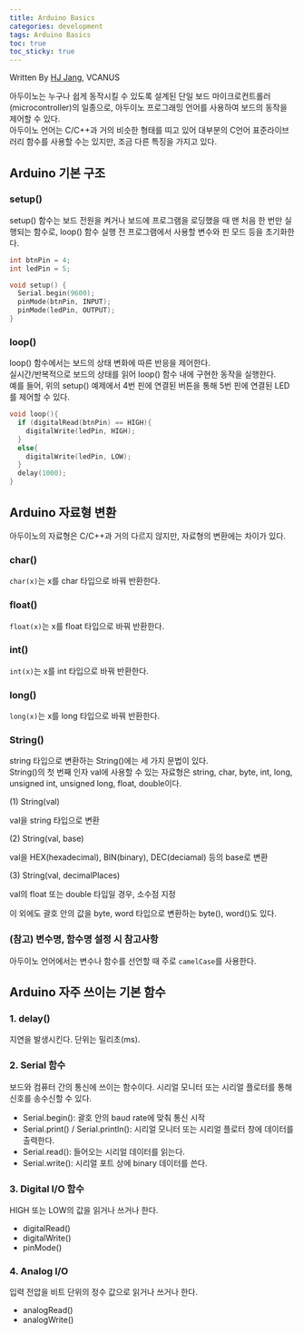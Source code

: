 ```yaml
---
title: Arduino Basics
categories: development
tags: Arduino Basics
toc: true
toc_sticky: true
---
```



Written By [HJ Jang](https://github.com/hei-jung), VCANUS

아두이노는 누구나 쉽게 동작시킬 수 있도록 설계된 단일 보드 마이크로컨트롤러(microcontroller)의 일종으로,
아두이노 프로그래밍 언어를 사용하여 보드의 동작을 제어할 수 있다.<br>
아두이노 언어는 C/C++과 거의 비슷한 형태를 띠고 있어 대부분의 C언어 표준라이브러리 함수를 사용할 수는 있지만, 조금 다른 특징을 가지고 있다.<br>


## Arduino 기본 구조

### setup()

setup() 함수는 보드 전원을 켜거나 보드에 프로그램을 로딩했을 때 맨 처음 한 번만 실행되는 함수로,
loop() 함수 실행 전 프로그램에서 사용할 변수와 핀 모드 등을 초기화한다.

```cpp
int btnPin = 4;
int ledPin = 5;

void setup() {
  Serial.begin(9600);
  pinMode(btnPin, INPUT);
  pinMode(ledPin, OUTPUT);
}
```

### loop()

loop() 함수에서는 보드의 상태 변화에 따른 반응을 제어한다.<br>
실시간/반복적으로 보드의 상태를 읽어 loop() 함수 내에 구현한 동작을 실행한다.<br>
예를 들어, 위의 setup() 예제에서 4번 핀에 연결된 버튼을 통해 5번 핀에 연결된 LED를 제어할 수 있다.

```cpp
void loop(){
  if (digitalRead(btnPin) == HIGH){
    digitalWrite(ledPin, HIGH);
  }
  else{
    digitalWrite(ledPin, LOW); 
  }
  delay(1000);
}
```


## Arduino 자료형 변환

아두이노의 자료형은 C/C++과 거의 다르지 않지만, 자료형의 변환에는 차이가 있다.

### char()

`char(x)`는 x를 char 타입으로 바꿔 반환한다.

### float()

`float(x)`는 x를 float 타입으로 바꿔 반환한다.

### int()

`int(x)`는 x를 int 타입으로 바꿔 반환한다.

### long()

`long(x)`는 x를 long 타입으로 바꿔 반환한다.

### String()

string 타입으로 변환하는 String()에는 세 가지 문법이 있다.<br>
String()의 첫 번째 인자 val에 사용할 수 있는 자료형은 string, char, byte, int, long, unsigned int, unsigned long, float, double이다.<br>

(1) String(val)

val을 string 타입으로 변환


(2) String(val, base)

val을 HEX(hexadecimal), BIN(binary), DEC(deciamal) 등의 base로 변환


(3) String(val, decimalPlaces)

val의 float 또는 double 타입일 경우, 소수점 지정<br>


이 외에도 괄호 안의 값을 byte, word 타입으로 변환하는 byte(), word()도 있다.

### (참고) 변수명, 함수명 설정 시 참고사항

아두이노 언어에서는 변수나 함수를 선언할 때 주로 `camelCase`를 사용한다.


## Arduino 자주 쓰이는 기본 함수

### 1. delay()

지연을 발생시킨다. 단위는 밀리초(ms).

### 2. Serial 함수

보드와 컴퓨터 간의 통신에 쓰이는 함수이다.
시리얼 모니터 또는 시리얼 플로터를 통해 신호를 송수신할 수 있다.

- Serial.begin(): 괄호 안의 baud rate에 맞춰 통신 시작
- Serial.print() / Serial.println(): 시리얼 모니터 또는 시리얼 플로터 창에 데이터를 출력한다.
- Serial.read(): 들어오는 시리얼 데이터를 읽는다.
- Serial.write(): 시리얼 포트 상에 binary 데이터를 쓴다.

### 3. Digital I/O 함수

HIGH 또는 LOW의 값을 읽거나 쓰거나 한다. 

- digitalRead()
- digitalWrite()
- pinMode()

### 4. Analog I/O

입력 전압을 비트 단위의 정수 값으로 읽거나 쓰거나 한다.

- analogRead()
- analogWrite()

